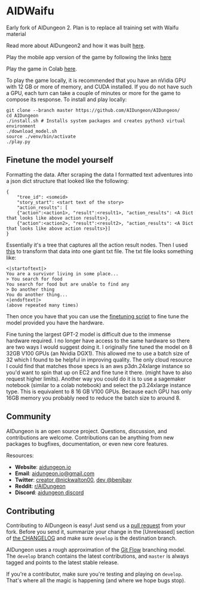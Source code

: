 # AIDWaifu 

Early fork of AIDungeon 2. Plan is to replace all training set with Waifu material

Read more about AIDungeon2 and how it was built [here](https://pcc.cs.byu.edu/2019/11/21/ai-dungeon-2-creating-infinitely-generated-text-adventures-with-deep-learning-language-models/).

Play the mobile app version of the game by following the links [here](https://aidungeon.io)

Play the game in Colab [here](https://colab.research.google.com/github/AIDungeon/AIDungeon/blob/master/AIDungeon_2.ipynb).

To play the game locally, it is recommended that you have an nVidia GPU with 12 GB or more of memory, and CUDA installed. If you do not have such a GPU, each turn can take a couple of minutes or more for the game to compose its response. To install and play locally:
```
git clone --branch master https://github.com/AIDungeon/AIDungeon/
cd AIDungeon
./install.sh # Installs system packages and creates python3 virtual environment
./download_model.sh
source ./venv/bin/activate
./play.py
```

## Finetune the model yourself

Formatting the data. After scraping the data I formatted text adventures into a json dict structure that looked like the following:
```
{   
    "tree_id": <someid>
    "story_start": <start text of the story>
    "action_results": [
    {"action":<action1>, "result":<result1>, "action_results": <A Dict that looks like above action results>},
    {"action":<action2>, "result":<result2>, "action_results": <A Dict that looks like above action results>}]
}
```
Essentially it's a tree that captures all the action result nodes. 
Then I used [this](https://github.com/AIDungeon/AIDungeon/blob/develop/data/build_training_data.py) to transform that data into one giant txt file. The txt file looks something like:
```
<|startoftext|>
You are a survivor living in some place...
> You search for food
You search for food but are unable to find any
> Do another thing
You do another thing...
<|endoftext|>
(above repeated many times)
```

Then once you have that you can use the [finetuning script](https://github.com/AIDungeon/AIDungeon/blob/develop/generator/simple/finetune.py) to fine tune the model provided you have the hardware.

Fine tuning the largest GPT-2 model is difficult due to the immense hardware required. I no longer have access to the same hardware so there are two ways I would suggest doing it. I originally fine tuned the model on 8 32GB V100 GPUs (an Nvidia DGX1). This allowed me to use a batch size of 32 which I found to be helpful in improving quality. The only cloud resource I could find that matches those specs is an aws p3dn.24xlarge instance so you'd want to spin that up on EC2 and fine tune it there. (might have to also request higher limits). Another way you could do it is to use a sagemaker notebook (similar to a colab notebook) and select the p3.24xlarge instance type. This is equivalent to 8 16 GB V100 GPUs. Because each GPU has only 16GB memory you probably need to reduce the batch size to around 8.


Community
------------------------

AIDungeon is an open source project. Questions, discussion, and
contributions are welcome. Contributions can be anything from new
packages to bugfixes, documentation, or even new core features.

Resources:

* **Website**: [aidungeon.io](http://www.aidungeon.io/)
* **Email**: aidungeon.io@gmail.com
* **Twitter**: [creator @nickwalton00](https://twitter.com/nickwalton00), [dev @benjbay](https://twitter.com/benjbay)
* **Reddit**: [r/AIDungeon](https://www.reddit.com/r/AIDungeon/)
* **Discord**: [aidungeon discord](https://discord.gg/Dg8Vcz6)


Contributing
------------------------
Contributing to AIDungeon is easy! Just send us a
[pull request](https://help.github.com/articles/using-pull-requests/)
from your fork. Before you send it, summarize your change in the
[Unreleased] section of [the CHANGELOG](CHANGELOG.md) and make sure
``develop`` is the destination branch.

AIDungeon uses a rough approximation of the
[Git Flow](http://nvie.com/posts/a-successful-git-branching-model/)
branching model.  The ``develop`` branch contains the latest
contributions, and ``master`` is always tagged and points to the latest
stable release.

If you're a contributor, make sure you're testing and playing on `develop`.
That's where all the magic is happening (and where we hope bugs stop).
